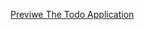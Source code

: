 <a href="https://amirreza-dev.github.io/todo" target='_blank' rel='noopener noreferrer'>Previwe The Todo Application</a>
